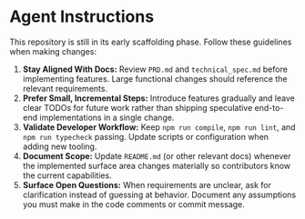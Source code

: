 # Agent Instructions

This repository is still in its early scaffolding phase. Follow these guidelines when making changes:

1. **Stay Aligned With Docs:** Review `PRD.md` and `technical_spec.md` before implementing features. Large functional changes should reference the relevant requirements.
2. **Prefer Small, Incremental Steps:** Introduce features gradually and leave clear TODOs for future work rather than shipping speculative end-to-end implementations in a single change.
3. **Validate Developer Workflow:** Keep `npm run compile`, `npm run lint`, and `npm run typecheck` passing. Update scripts or configuration when adding new tooling.
4. **Document Scope:** Update `README.md` (or other relevant docs) whenever the implemented surface area changes materially so contributors know the current capabilities.
5. **Surface Open Questions:** When requirements are unclear, ask for clarification instead of guessing at behavior. Document any assumptions you must make in the code comments or commit message.
